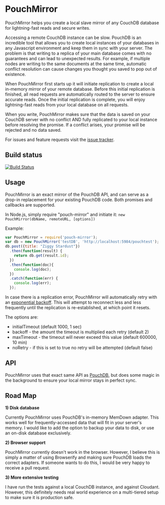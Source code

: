 PouchMirror
===
PouchMirror helps you create a local slave mirror of any CouchDB database for lightning-fast reads and secure writes.

Accessing a remote CouchDB instance can be slow. PouchDB is an incredible tool that allows you to create local 
instances of your databases in any Javascript environment and keep them in sync with your server. The problem is that 
writing to a replica of your main database comes with no guarantees and can lead to unexpected results. For example, 
if multiple nodes are writing to the same documents at the same time, automatic conflict resolution can cause changes 
you thought you saved to pop out of existence.

When PouchMirror first starts up it will initiate replication to create a local in-memory mirror of your remote 
database. Before this initial replication is finished, all read requests are automatically routed to the server to 
ensure accurate reads. Once the initial replication is complete, you will enjoy lightning-fast reads from your local 
database on all requests.

When you write, PouchMirror makes sure that the data is saved on your CouchDB server with no conflict AND fully 
replicated to your local instance before resolving the promise. If a conflict arises, your promise will be rejected and 
no data saved.

For issues and feature requests visit the [issue tracker](https://github.com/colinskow/pouch-mirror/issues).

Build status
---
[![Build Status](https://travis-ci.org/colinskow/pouch-mirror.png?branch=master)](https://travis-ci.org/colinskow/pouch-mirror)

Usage
---
PouchMirror is an exact mirror of the PouchDB API, and can serve as a drop-in replacement for your existing PouchDB 
code. Both promises and callbacks are supported.

In Node.js, simply require "pouch-mirror" and initiate it:
`new PouchMirror(dbName, remoteURL, [options])`

Example:
```Javascript
var PouchMirror = require('pouch-mirror');
var db = new PouchMirror('testDB', 'http://localhost:5984/pouchtest');
db.post({title: "Ziggy Stardust"})
  .then(function(result) {
    return db.get(result.id);
  })
  .then(function(doc){
    console.log(doc);
  })
  .catch(function(err) {
    console.log(err);
  });
```

In case there is a replication error, PouchMirror will automatically retry with an [exponential backoff](https://en.wikipedia.org/wiki/Exponential_backoff).
This will attempt to reconnect less and less frequently until the replication is re-established, at which point it
resets.

The options are:
* initialTimeout (default 1000, 1 sec)
* backoff - the amount the timeout is multiplied each retry (default 2)
* maxTimeout - the timeout will never exceed this value (default 600000, 10 min)
* noRetry - if this is set to true no retry will be attempted (default false)

API
---
PouchMirror uses that exact same API as [PouchDB](http://pouchdb.com/api.html), but does some magic in the background 
to ensure your local mirror stays in perfect sync.

Road Map
---

**1) Disk database**

Currently PouchMirror uses PouchDB's in-memory MemDown adapter. This works well for frequently-accessed data that will 
fit in your server's memory. I would like to add the option to backup your data to disk, or use an on-disk database 
exclusively.

**2) Browser support**

PouchMirror currently doesn't work in the browser. However, I believe this is simply a matter of using Browserify and 
making sure PouchDB loads the correct adapters. If someone wants to do this, I would be very happy to receive a pull 
request.

**3) More extensive testing**

I have run the tests against a local CouchDB instance, and against Cloudant. However, this definitely needs real world 
experience on a multi-tiered setup to make sure it is production safe.

